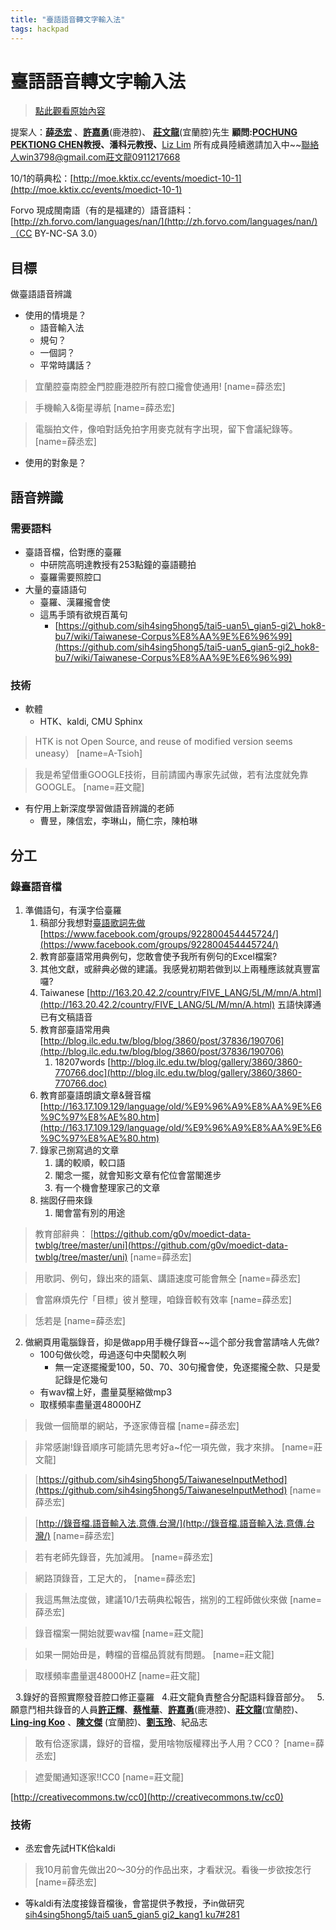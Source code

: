 ```yaml
---
title: "臺語語音轉文字輸入法"
tags: hackpad
---
```


# 臺語語音轉文字輸入法

> [點此觀看原始內容](https://g0v.hackpad.tw/q5zhtMJeVQm)

提案人：[**薛丞宏**](https://www.facebook.com/chenghung.hsueh)
、[**許嘉勇**](https://www.facebook.com/kaiong.khoo)(鹿港腔)、
[**莊文龍**](https://www.facebook.com/win3798?fref=nf)(宜蘭腔)先生
**顧問:**[**POCHUNG PEKTIONG CHEN**](https://g0v.hackpad.com/ep/profile/rskoUyLFJ6N)**教授、潘科元教授、**[Liz Lim](https://www.facebook.com/liz462?fref=nf)
所有成員陸續邀請加入中~~聯絡人win3798@gmail.com莊文龍0911217668

10/1的萌典松：[http://moe.kktix.cc/events/moedict-10-1](http://moe.kktix.cc/events/moedict-10-1)

Forvo 現成閩南語（有的是福建的）語音語料：[http://zh.forvo.com/languages/nan/](http://zh.forvo.com/languages/nan/)（CC BY-NC-SA 3.0）

## 目標

做臺語語音辨識
- 使用的情境是？
    - 語音輸入法
    - 規句？
    - 一個詞？
    - 平常時講話？
> 宜蘭腔臺南腔金門腔鹿港腔所有腔口攏會使通用!
> [name=薛丞宏]

> 手機輸入&衛星導航
> [name=薛丞宏]

> 電腦拍文件，像咱對話免拍字用麥克就有字出現，留下會議紀錄等。
> [name=薛丞宏]

- 使用的對象是？

## 語音辨識

### 需要語料

- 臺語音檔，佮對應的臺羅
    - 中研院高明達教授有253點鐘的臺語聽拍
    - 臺羅需要照腔口
- 大量的臺語語句
    - 臺羅、漢羅攏會使
    - 這馬手頭有欲規百萬句
        - [https://github.com/sih4sing5hong5/tai5-uan5\_gian5-gi2\_hok8-bu7/wiki/Taiwanese-Corpus%E8%AA%9E%E6%96%99](https://github.com/sih4sing5hong5/tai5-uan5_gian5-gi2_hok8-bu7/wiki/Taiwanese-Corpus%E8%AA%9E%E6%96%99)
### 技術

- 軟體
    - HTK、kaldi, CMU Sphinx
> HTK is not Open Source, and reuse of modified version seems uneasy）
> [name=A-Tsioh]

> 我是希望借重GOOGLE技術，目前請國內專家先試做，若有法度就免靠GOOGLE。
> [name=莊文龍]


- 有佇用上新深度學習做語音辨識的老師
    - 曹昱，陳信宏，李琳山，簡仁宗，陳柏琳

## 分工

### 錄臺語音檔

1.  準備語句，有漢字佮臺羅
    1. 稿部分我想對[臺語歌詞先做](http://xn--https-me4hp9cjy1i7w3b0srcua/www.facebook.com/groups/922800454445724/)[https://www.facebook.com/groups/922800454445724/](https://www.facebook.com/groups/922800454445724/)
    2. 教育部臺語常用典例句，您敢會使予我所有例句的Excel檔案?
    3. 其他文獻，或辭典必做的建議。我感覺初期若做到以上兩種應該就真豐富囉?
    4.  Taiwanese [http://163.20.42.2/country/FIVE_LANG/5L/M/mn/A.html](http://163.20.42.2/country/FIVE_LANG/5L/M/mn/A.html)  五語快譯通已有文稿語音
    5.  教育部臺語常用典 [http://blog.ilc.edu.tw/blog/blog/3860/post/37836/190706](http://blog.ilc.edu.tw/blog/blog/3860/post/37836/190706)
        1.  18207words [http://blog.ilc.edu.tw/blog/gallery/3860/3860-770766.doc](http://blog.ilc.edu.tw/blog/gallery/3860/3860-770766.doc)
    6.  教育部臺語朗讀文章&聲音檔 [http://163.17.109.129/language/old/%E9%96%A9%E8%AA%9E%E6%9C%97%E8%AE%80.htm](http://163.17.109.129/language/old/%E9%96%A9%E8%AA%9E%E6%9C%97%E8%AE%80.htm)
    7. 錄家己捌寫過的文章
        1.  講的較順，較口語
        2.  閣念一擺，就會知影文章有佗位會當閣進步
        3.  有一个機會整理家己的文章
    8.  揣囡仔冊來錄
        1.  閣會當有別的用途
> 教育部辭典： [https://github.com/g0v/moedict-data-twblg/tree/master/uni](https://github.com/g0v/moedict-data-twblg/tree/master/uni)
> [name=薛丞宏]

> 用歌詞、例句，錄出來的語氣、講語速度可能會無仝
> [name=薛丞宏]

> 會當麻煩先佇「目標」彼爿整理，咱錄音較有效率
> [name=薛丞宏]


> 恁若是
> [name=薛丞宏]

2.  做網頁用電腦錄音，抑是做app用手機仔錄音~~這个部分我會當請啥人先做?
    - 100句做伙唸，毋過逐句中央閬較久咧
        - 無一定逐擺攏愛100，50、70、30句攏會使，免逐擺攏仝款、只是愛記錄是佗幾句
    - 有wav檔上好，盡量莫壓縮做mp3
    - 取樣頻率盡量選48000HZ
> 我做一個簡單的網站，予逐家傳音檔
> [name=薛丞宏]

> 非常感謝!錄音順序可能請先思考好a~f佗一項先做，我才來排。
> [name=莊文龍]

> [https://github.com/sih4sing5hong5/TaiwaneseInputMethod](https://github.com/sih4sing5hong5/TaiwaneseInputMethod)
> [name=薛丞宏]

> [http://錄音檔.語音輸入法.意傳.台灣/](http://錄音檔.語音輸入法.意傳.台灣/)
> [name=薛丞宏]

> 若有老師先錄音，先加減用。
> [name=薛丞宏]

> 網路頂錄音，工足大的，
> [name=薛丞宏]

> 我這馬無法度做，建議10/1去萌典松報告，揣別的工程師做伙來做
> [name=薛丞宏]

> 錄音檔案一開始就要wav檔
> [name=莊文龍]

> 如果一開始毌是，轉檔的音檔品質就有問題。
> [name=莊文龍]

> 取樣頻率盡量選48000HZ
> [name=莊文龍]




  3.錄好的音照實際發音腔口修正臺羅
  4.莊文龍負責整合分配語料錄音部分。
  5.願意鬥相共錄音的人員[**許正輝**](https://www.facebook.com/tsing3hui1)、[**蔡惟華**](https://www.facebook.com/profile.php?id=100000568187509)、[**許嘉勇**](https://www.facebook.com/kaiong.khoo)(鹿港腔)、[**莊文龍**](https://www.facebook.com/win3798?fref=nf)(宜蘭腔)、[**Ling-ing Koo**](https://www.facebook.com/linging.koo) 、[**陳文傑**](https://www.facebook.com/chenwujack.chen?fref=ufi) (宜蘭腔)、[**劉玉玲**](https://plus.google.com/100640047021666587663)、紀品志
> 敢有佮逐家講，錄好的音檔，愛用啥物版權釋出予人用？CC0？
> [name=薛丞宏]

> 遮愛閣通知逐家!!CC0
> [name=莊文龍]

 [http://creativecommons.tw/cc0](http://creativecommons.tw/cc0)
### 技術

- 丞宏會先試HTK佮kaldi
> 我10月前會先做出20～30分的作品出來，才看狀況。看後一步欲按怎行
> [name=薛丞宏]

- 等kaldi有法度接錄音檔後，會當提供予教授，予in做研究
[sih4sing5hong5/tai5 uan5\_gian5 gi2\_kang1 ku7#281](https://github.com/sih4sing5hong5/tai5-uan5_gian5-gi2_kang1-ku7/issues/281)

